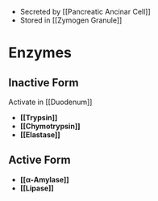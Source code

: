 - Secreted by [[Pancreatic Ancinar Cell]]
- Stored in [[Zymogen Granule]]

# Enzymes
## Inactive Form
Activate in [[Duodenum]]
- **[[Trypsin]]**
- **[[Chymotrypsin]]**
- **[[Elastase]]**

## Active Form
- **[[α-Amylase]]**
- **[[Lipase]]**